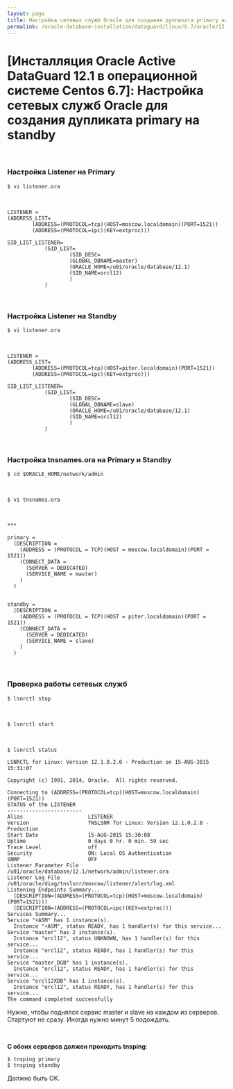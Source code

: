 ```yaml
---
layout: page
title: Настройка сетевых служб Oracle для создания дупликата primary на standby
permalink: /oracle-database-installation/dataguard/linux/6.7/oracle/12.1/setup-oracle-network-services/
---
```


# [Инсталляция Oracle Active DataGuard 12.1 в операционной системе Centos 6.7]: Настройка сетевых служб Oracle для создания дупликата primary на standby


<br/>



### Настройка Listener на Primary

	$ vi listener.ora

<br/>

	LISTENER =
	(ADDRESS_LIST=
			(ADDRESS=(PROTOCOL=tcp)(HOST=moscow.localdomain)(PORT=1521))
			(ADDRESS=(PROTOCOL=ipc)(KEY=extproc)))

	SID_LIST_LISTENER=
				(SID_LIST=
						(SID_DESC=
						(GLOBAL_DBNAME=master)
						(ORACLE_HOME=/u01/oracle/database/12.1)
						(SID_NAME=orcl12)
						)
				)

<br/>

### Настройка Listener на Standby


	$ vi listener.ora

<br/>

	LISTENER =
	(ADDRESS_LIST=
			(ADDRESS=(PROTOCOL=tcp)(HOST=piter.localdomain)(PORT=1521))
			(ADDRESS=(PROTOCOL=ipc)(KEY=extproc)))

	SID_LIST_LISTENER=
				(SID_LIST=
						(SID_DESC=
						(GLOBAL_DBNAME=slave)
						(ORACLE_HOME=/u01/oracle/database/12.1)
						(SID_NAME=orcl12)
						)
				)

<br/>

### Настройка tnsnames.ora на Primary и Standby


	$ cd $ORACLE_HOME/network/admin

<br/>

	$ vi tnsnames.ora

<br/>

	***

	primary =
	  (DESCRIPTION =
	    (ADDRESS = (PROTOCOL = TCP)(HOST = moscow.localdomain)(PORT = 1521))
	    (CONNECT_DATA =
	      (SERVER = DEDICATED)
	      (SERVICE_NAME = master)
	    )
	  )


	standby =
	  (DESCRIPTION =
	    (ADDRESS = (PROTOCOL = TCP)(HOST = piter.localdomain)(PORT = 1521))
	    (CONNECT_DATA =
	      (SERVER = DEDICATED)
	      (SERVICE_NAME = slave)
	    )
	  )


<br/>

### Проверка работы сетевых служб

	$ lsnrctl stop

<br/>

	$ lsnrctl start

<br/>

	$ lsnrctl status

	LSNRCTL for Linux: Version 12.1.0.2.0 - Production on 15-AUG-2015 15:31:07

	Copyright (c) 1991, 2014, Oracle.  All rights reserved.

	Connecting to (ADDRESS=(PROTOCOL=tcp)(HOST=moscow.localdomain)(PORT=1521))
	STATUS of the LISTENER
	------------------------
	Alias                     LISTENER
	Version                   TNSLSNR for Linux: Version 12.1.0.2.0 - Production
	Start Date                15-AUG-2015 15:30:08
	Uptime                    0 days 0 hr. 0 min. 59 sec
	Trace Level               off
	Security                  ON: Local OS Authentication
	SNMP                      OFF
	Listener Parameter File   /u01/oracle/database/12.1/network/admin/listener.ora
	Listener Log File         /u01/oracle/diag/tnslsnr/moscow/listener/alert/log.xml
	Listening Endpoints Summary...
	  (DESCRIPTION=(ADDRESS=(PROTOCOL=tcp)(HOST=moscow.localdomain)(PORT=1521)))
	  (DESCRIPTION=(ADDRESS=(PROTOCOL=ipc)(KEY=extproc)))
	Services Summary...
	Service "+ASM" has 1 instance(s).
	  Instance "+ASM", status READY, has 1 handler(s) for this service...
	Service "master" has 2 instance(s).
	  Instance "orcl12", status UNKNOWN, has 1 handler(s) for this service...
	  Instance "orcl12", status READY, has 1 handler(s) for this service...
	Service "master_DGB" has 1 instance(s).
	  Instance "orcl12", status READY, has 1 handler(s) for this service...
	Service "orcl12XDB" has 1 instance(s).
	  Instance "orcl12", status READY, has 1 handler(s) for this service...
	The command completed successfully


Нужно, чтобы поднялся сервис master и slave на каждом из серверов. Стартуют не сразу. Иногда нужно минут 5 подождать.

<br/>

**С обоих серверов должен проходить tnsping**:

	$ tnsping primary
	$ tnsping standby

Должно быть OK.
